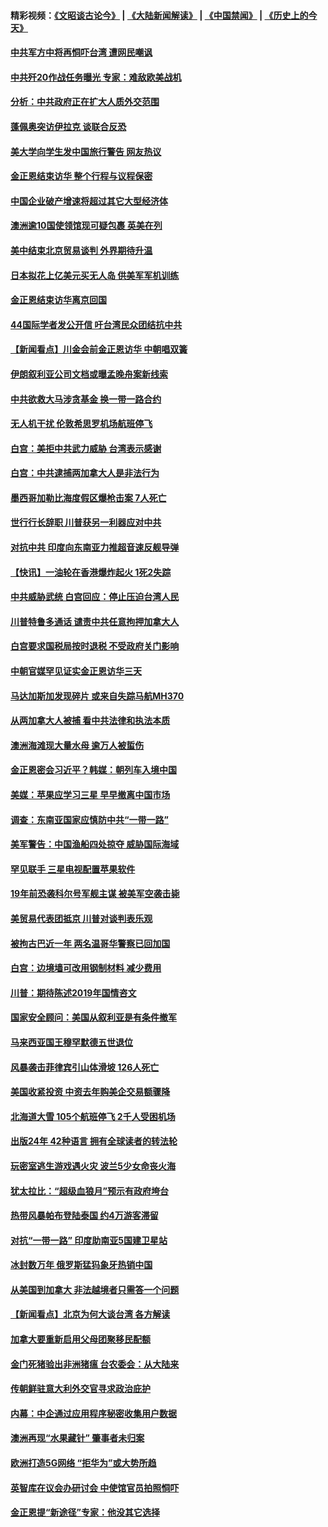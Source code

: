 #### 精彩视频：[《文昭谈古论今》](https://github.com/gfw-breaker/wenzhao/blob/master/README.md?t=01101830) | [《大陆新闻解读》](https://github.com/gfw-breaker/ntdtv-comedy/blob/master/README.md?t=01101830) | [《中国禁闻》](https://github.com/gfw-breaker/ntdtv-news/blob/master/README.md?t=01101830) | [《历史上的今天》](https://github.com/gfw-breaker/today-in-history/blob/master/README.md?t=01101830) 

#### [中共军方中将再恫吓台湾 遭网民嘲讽](../pages/nsc418/n10965590.md?t=01101830) 

#### [中共歼20作战任务曝光 专家：难敌欧美战机](../pages/nsc418/n10965390.md?t=01101830) 

#### [分析：中共政府正在扩大人质外交范围](../pages/nsc418/n10964360.md?t=01101830) 

#### [蓬佩奥突访伊拉克 谈联合反恐](../pages/nsc418/n10964356.md?t=01101830) 

#### [美大学向学生发中国旅行警告 网友热议](../pages/nsc418/n10964289.md?t=01101830) 

#### [金正恩结束访华 整个行程与议程保密](../pages/nsc418/n10964023.md?t=01101830) 

#### [中国企业破产增速将超过其它大型经济体](../pages/nsc418/n10964069.md?t=01101830) 

#### [澳洲逾10国使领馆现可疑包裹 英美在列](../pages/nsc418/n10963456.md?t=01101830) 

#### [美中结束北京贸易谈判 外界期待升温](../pages/nsc418/n10962435.md?t=01101830) 

#### [日本拟花上亿美元买无人岛 供美军军机训练](../pages/nsc418/n10963404.md?t=01101830) 

#### [金正恩结束访华离京回国](../pages/nsc418/n10963076.md?t=01101830) 

#### [44国际学者发公开信 吁台湾民众团结抗中共](../pages/nsc418/n10962186.md?t=01101830) 

#### [【新闻看点】川金会前金正恩访华 中朝唱双簧](../pages/nsc418/n10962061.md?t=01101830) 

#### [伊朗叙利亚公司文档或曝孟晚舟案新线索](../pages/nsc418/n10962067.md?t=01101830) 

#### [中共欲救大马涉贪基金 换一带一路合约](../pages/nsc418/n10962070.md?t=01101830) 

#### [无人机干扰 伦敦希思罗机场航班停飞](../pages/nsc418/n10962109.md?t=01101830) 

#### [白宫：美拒中共武力威胁 台湾表示感谢](../pages/nsc418/n10962051.md?t=01101830) 

#### [白宫：中共逮捕两加拿大人是非法行为](../pages/nsc418/n10962084.md?t=01101830) 

#### [墨西哥加勒比海度假区爆枪击案 7人死亡](../pages/nsc418/n10961738.md?t=01101830) 

#### [世行行长辞职 川普获另一利器应对中共](../pages/nsc418/n10961551.md?t=01101830) 

#### [对抗中共 印度向东南亚力推超音速反舰导弹](../pages/nsc418/n10961169.md?t=01101830) 

#### [【快讯】一油轮在香港爆炸起火 1死2失踪](../pages/nsc418/n10961201.md?t=01101830) 

#### [中共威胁武统 白宫回应：停止压迫台湾人民](../pages/nsc418/n10961171.md?t=01101830) 

#### [川普特鲁多通话 谴责中共任意拘押加拿大人](../pages/nsc418/n10960793.md?t=01101830) 

#### [白宫要求国税局按时退税 不受政府关门影响](../pages/nsc418/n10960626.md?t=01101830) 

#### [中朝官媒罕见证实金正恩访华三天](../pages/nsc418/n10960336.md?t=01101830) 

#### [马达加斯加发现碎片 或来自失踪马航MH370](../pages/nsc418/n10960114.md?t=01101830) 

#### [从两加拿大人被捕 看中共法律和执法本质](../pages/nsc418/n10960250.md?t=01101830) 

#### [澳洲海滩现大量水母 逾万人被蜇伤](../pages/nsc418/n10959898.md?t=01101830) 

#### [金正恩密会习近平？韩媒：朝列车入境中国](../pages/nsc418/n10959856.md?t=01101830) 

#### [美媒：苹果应学习三星 早早撤离中国市场](../pages/nsc418/n10958930.md?t=01101830) 

#### [调查：东南亚国家应慎防中共“一带一路”](../pages/nsc418/n10959261.md?t=01101830) 

#### [美军警告：中国渔船四处掠夺 威胁国际海域](../pages/nsc418/n10959047.md?t=01101830) 

#### [罕见联手 三星电视配置苹果软件](../pages/nsc418/n10958192.md?t=01101830) 

#### [19年前恐袭科尔号军舰主谋 被美军空袭击毙](../pages/nsc418/n10958692.md?t=01101830) 

#### [美贸易代表团抵京 川普对谈判表乐观](../pages/nsc418/n10957808.md?t=01101830) 

#### [被拘古巴近一年 两名温哥华警察已回加国](../pages/nsc418/n10957967.md?t=01101830) 

#### [白宫：边境墙可改用钢制材料 减少费用](../pages/nsc418/n10957898.md?t=01101830) 

#### [川普：期待陈述2019年国情咨文](../pages/nsc418/n10957830.md?t=01101830) 

#### [国家安全顾问：美国从叙利亚是有条件撤军](../pages/nsc418/n10957696.md?t=01101830) 

#### [马来西亚国王穆罕默德五世退位](../pages/nsc418/n10957673.md?t=01101830) 

#### [风暴袭击菲律宾引山体滑坡 126人死亡](../pages/nsc418/n10957562.md?t=01101830) 

#### [美国收紧投资 中资去年购美企交易额骤降](../pages/nsc418/n10956141.md?t=01101830) 

#### [北海道大雪 105个航班停飞 2千人受困机场](../pages/nsc418/n10957312.md?t=01101830) 

#### [出版24年 42种语言 拥有全球读者的转法轮](../pages/nsc418/n10955468.md?t=01101830) 

#### [玩密室逃生游戏遇火灾 波兰5少女命丧火海](../pages/nsc418/n10955350.md?t=01101830) 

#### [犹太拉比：“超级血狼月”预示有政府垮台](../pages/nsc418/n10954999.md?t=01101830) 

#### [热带风暴帕布登陆泰国 约4万游客滞留](../pages/nsc418/n10953704.md?t=01101830) 

#### [对抗“一带一路” 印度助南亚5国建卫星站](../pages/nsc418/n10953085.md?t=01101830) 

#### [冰封数万年 俄罗斯猛犸象牙热销中国](../pages/nsc418/n10952945.md?t=01101830) 

#### [从美国到加拿大 非法越境者只需答一个问题](../pages/nsc418/n10952107.md?t=01101830) 

#### [【新闻看点】北京为何大谈台湾 各方解读](../pages/nsc418/n10951577.md?t=01101830) 

#### [加拿大要重新启用父母团聚移民配额](../pages/nsc418/n10951623.md?t=01101830) 

#### [金门死猪验出非洲猪瘟 台农委会：从大陆来](../pages/nsc418/n10950871.md?t=01101830) 

#### [传朝鲜驻意大利外交官寻求政治庇护](../pages/nsc418/n10950043.md?t=01101830) 

#### [内幕：中企通过应用程序秘密收集用户数据](../pages/nsc418/n10949869.md?t=01101830) 

#### [澳洲再现“水果藏针” 肇事者未归案](../pages/nsc418/n10949734.md?t=01101830) 

#### [欧洲打造5G网络 “拒华为”或大势所趋](../pages/nsc418/n10944741.md?t=01101830) 

#### [英智库在议会办研讨会 中使馆官员拍照恫吓](../pages/nsc418/n10949621.md?t=01101830) 

#### [金正恩提“新途径”专家：他没其它选择](../pages/nsc418/n10949644.md?t=01101830) 

